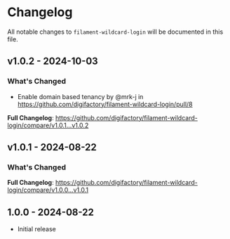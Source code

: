 # Changelog

All notable changes to `filament-wildcard-login` will be documented in this file.

## v1.0.2 - 2024-10-03

### What's Changed

* Enable domain based tenancy by @mrk-j in https://github.com/digifactory/filament-wildcard-login/pull/8

**Full Changelog**: https://github.com/digifactory/filament-wildcard-login/compare/v1.0.1...v1.0.2

## v1.0.1 - 2024-08-22

### What's Changed

**Full Changelog**: https://github.com/digifactory/filament-wildcard-login/compare/v1.0.0...v1.0.1

## 1.0.0 - 2024-08-22

- Initial release
